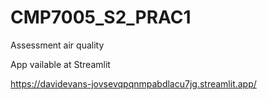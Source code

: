 # CMP7005_S2_PRAC1
Assessment air quality

App vailable at Streamlit

https://davidevans-jovsevqpqnmpabdlacu7jg.streamlit.app/
